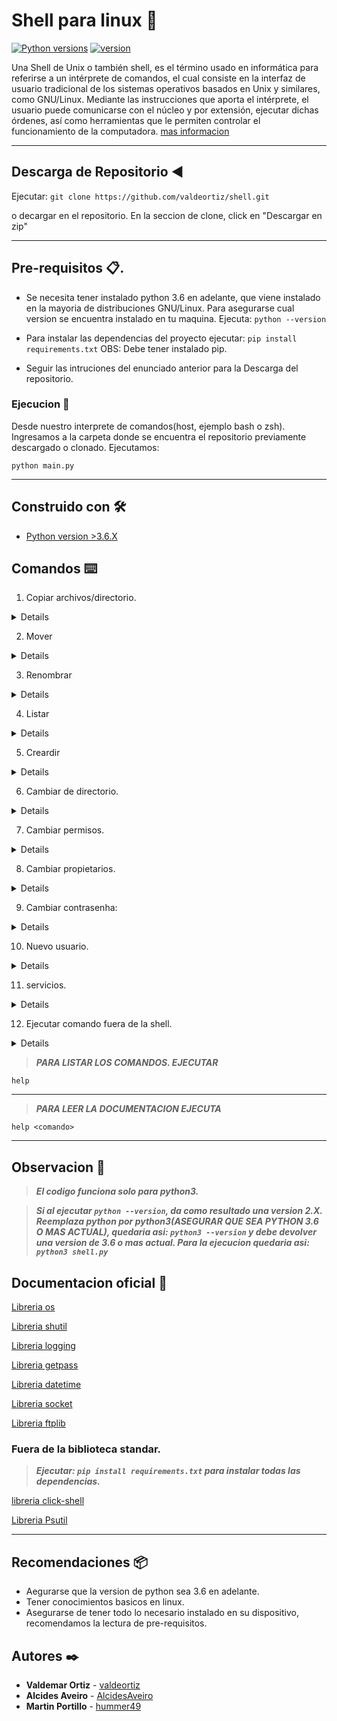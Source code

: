 # Shell para linux 🚀

[![Python versions](https://img.shields.io/badge/Python-%3Ev3.6-blue)](https://python.org/) [![version](https://img.shields.io/badge/Version-v1.0-blue)](https://gitlab.com/valdeortiz/linuxshell)

Una Shell de Unix o también shell, es el término usado en informática para referirse a un intérprete de comandos, el cual consiste en la interfaz de usuario tradicional de los sistemas operativos basados en Unix y similares, como GNU/Linux.
Mediante las instrucciones que aporta el intérprete, el usuario puede comunicarse con el núcleo y por extensión, ejecutar dichas órdenes, así como herramientas que le permiten controlar el funcionamiento de la computadora. 
[mas informacion](https://es.wikipedia.org/wiki/Shell_de_Unix)

*** 
## Descarga de Repositorio :arrow_backward:

Ejecutar: ``` git clone https://github.com/valdeortiz/shell.git ```



o decargar en el repositorio. En la seccion de clone, click en "Descargar en zip"


***

## Pre-requisitos 📋.

- Se necesita tener instalado python 3.6 en adelante, que viene instalado en la mayoria de distribuciones GNU/Linux. Para asegurarse cual version se encuentra instalado en tu maquina. Ejecuta: `python --version`

- Para instalar las dependencias del proyecto ejecutar: `pip install requirements.txt` OBS: Debe tener instalado pip.

- Seguir las intruciones del enunciado anterior para la Descarga del repositorio.


### Ejecucion 🔩
Desde nuestro interprete de comandos(host, ejemplo bash o zsh). Ingresamos a la carpeta donde se encuentra el repositorio previamente descargado o clonado. Ejecutamos:

    python main.py

***

## Construido con 🛠️

- [Python version >3.6.X](https://www.python.org/ "Pagina oficial del lenguaje de programacion Python")


## Comandos ⌨️

1. Copiar archivos/directorio.

<details>

**Descripcion:**
Copia un archivo o directorio de un lugar a otro 

**Argumentos:**
- Archivo1: El archivo a ser copiado.
- ruta Destino: Ruta destino.

Ejemplos:

``` copia archivo1 destino ```

**Retorno:**
En caso de realizar con exito la copia se imprime un mensaje de exito.
En caso de producirse un error se imprime un mensaje del error producido.

</details>

2. Mover

<details>

**Descripcion:**
Mueve un archivo o directorio de una ruta a otra. 

**Argumentos:**
- Archivo1: El archivo a ser movido.
- ruta Destino: Ruta destino.

Ejemplos:

``` mover archivo1 destino ```

**Retorno:**
En caso de realizar con exito la copia se imprime un mensaje de exito.
En caso de producirse un error se imprime un mensaje del error producido.

</details>

3. Renombrar

<details>

**Descripcion:**
Renombrar un archivo o directorio.

**Argumentos:**
- Archivo1: El archivo a ser renombrado.
- nombre a colocar: Nmobre deseado.

Ejemplos:

``` renombrar archivoActual nombreNuevo ```

**Retorno:**
En caso de realizar con exito la copia se imprime un mensaje de exito.
En caso de producirse un error se imprime un mensaje del error producido.

</details>

4. Listar

<details>

**Descripcion:**
Lista el contenido del directorio actual. OBS: tambien imprime los archivos ocultos.

**Argumentos:**
- sin argumentos lista el directorio altual.
- con el argumento [ruta] : lista el directorio colocado en [ruta]

Ejemplos:

``` listar ruta ```

**Retorno:**
En caso de realizar con exito la copia se imprime un mensaje de exito.
En caso de producirse un error se imprime un mensaje del error producido.

</details>

5. Creardir

<details>

**Descripcion:**
Crea un directorio nuevo en el directorio actual.

**Argumentos:**
- nombre : nombre del directorio a ser creado.

Ejemplos:

``` creadir nombre ```

**Retorno:**
En caso de realizar con exito la copia se imprime un mensaje de exito.
En caso de producirse un error se imprime un mensaje del error producido.

</details>

6. Cambiar de directorio.
<details>

**Descripcion:**
Cambiar de directorio.

**Argumentos:**
- ruta Destino: Ruta a ser dirigido.

Ejemplos:

``` ir destino ```

**Retorno:**
En caso de realizar con exito la copia se imprime un mensaje de exito.
En caso de producirse un error se imprime un mensaje del error producido.

</details>

7. Cambiar permisos.

<details>

**Descripcion:**
Cambiar de permisos de un archivo.

**Argumentos:**
- Archivo: El archivo a ser cambiado.
- permisos: Los permisos deseados.

Ejemplos:

``` cambiarpermisos archivo permisos ```

**Retorno:**
En caso de realizar con exito la copia se imprime un mensaje de exito.
En caso de producirse un error se imprime un mensaje del error producido.

</details>

8. Cambiar propietarios.

<details>

**Descripcion:**
 Cambiar de propietarios de un archivo.

**Argumentos:**
- Archivo1: El archivo a ser copiado.
- id propietario deseado:id del propietario nuevo.
- id del grupo: id del grupo a ser asignado.

Ejemplos:

``` cambiarpropietario propietarios archivo1 Idpropietario idGrupo ```

**Retorno:**
En caso de realizar con exito la copia se imprime un mensaje de exito.
En caso de producirse un error se imprime un mensaje del error producido.

</details>

9. Cambiar contrasenha:

<details>

**Descripcion:**
 Cambiar contrasena de un usuario.

**Argumentos:**
- usuario: usuario a ser cambiado su contrasenha

Ejemplos:

``` cambiarcontra archivo1 destino ```

**Retorno:**
En caso de realizar con exito la copia se imprime un mensaje de exito.
En caso de producirse un error se imprime un mensaje del error producido.

</details>

10. Nuevo usuario.

<details>

**Descripcion:**
Crear un usuario en el archivo usuarios_log que esta en /var/log/usuarios_log

**Argumentos:**
- nombre: Nombre del usuario a ser ingresado al usuarios_log.
- Horario de entrada: su horario de entrada.
- horario de salida: su horario maximo.
- ip: su lista de posibles conexiones. 

Ejemplos:

``` usuario mombre horario_entrada horario_salida ips ```

**Retorno:**
En caso de realizar con exito la copia se imprime un mensaje de exito.
En caso de producirse un error se imprime un mensaje del error producido.

</details>

11. servicios.

<details>

**Descripcion:**
Levanta o apaga demonios.

**Argumentos:**
- demonio: nombre del demonio.
- accion: accion a ejecutar

Ejemplos:

``` servicio demonio accion ```

**Retorno:**
En caso de realizar con exito la copia se imprime un mensaje de exito.
En caso de producirse un error se imprime un mensaje del error producido.

</details>

12. Ejecutar comando fuera de la shell.

<details>

**Descripcion:**
Ejecuta cualquier comando de del Interprete de comando Host.

**Argumentos:**
- comando: comando a ser ejecutado.

Ejemplos:

``` ejecutar comando ```

**Retorno:**
En caso de realizar con exito la copia se imprime un mensaje de exito.
En caso de producirse un error se imprime un mensaje del error producido.

</details>

> ***PARA LISTAR LOS COMANDOS. EJECUTAR***

    help

---


> ***PARA LEER LA DOCUMENTACION EJECUTA***

    help <comando>

---

## Observacion 📢 

> ***El codigo funciona solo para python3.***

> ***Si al ejecutar `python --version`, da como resultado una version 2.X. Reemplaza python por python3(ASEGURAR QUE SEA PYTHON 3.6 O MAS ACTUAL), quedaria asi: `python3 --version` y debe devolver una version de 3.6 o mas actual. Para la ejecucion quedaria asi: `python3 shell.py`***


## Documentacion oficial 📄


[Libreria os](https://docs.python.org/3/library/os.html "Operaciones del s.o.")

[Libreria shutil](https://docs.python.org/3/library/shutil.html "Operaciones con archivos")

[Libreria logging](https://docs.python.org/3/library/logging.html#module-logging "Registros/Log")

[Libreria getpass](https://docs.python.org/3/library/getpass.html "manejo de contrasenhas")

[Libreria datetime](https://docs.python.org/3/library/datetime.html "manejo de fecha/hora")

[Libreria socket](https://docs.python.org/3/library/socket.html "interfaz de red")

[Libreria ftplib](https://docs.python.org/3/library/ftplib.html "protocolo ftp")

### Fuera de la biblioteca standar.

> ***Ejecutar: ```pip install requirements.txt``` para instalar todas las dependencias.***

[libreria click-shell](https://click-shell.readthedocs.io/en/latest/ "Construccion de un interprete de comandos")

[Libreria Psutil](https://psutil.readthedocs.io/en/latest/ "procesos/demonios")

***

## Recomendaciones 📦

- Aegurarse que la version de python sea 3.6 en adelante.
- Tener conocimientos basicos en linux.
- Asegurarse de tener todo lo necesario instalado en su dispositivo, recomendamos la lectura de pre-requisitos.

## Autores ✒️

* **Valdemar Ortiz** - [valdeortiz](https://github.com/valdeortiz)
* **Alcides Aveiro** -  [AlcidesAveiro](https://github.com/AlcidesAveiro)
* **Martin Portillo** -  [hummer49](https://github.com/hummer49)